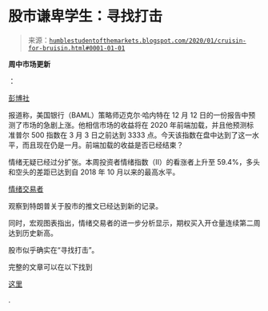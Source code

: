 <!--yml

类别：未分类

日期：2024-05-18 02:22:03

-->

# 股市谦卑学生：寻找打击

> 来源：[`humblestudentofthemarkets.blogspot.com/2020/01/cruisin-for-bruisin.html#0001-01-01`](https://humblestudentofthemarkets.blogspot.com/2020/01/cruisin-for-bruisin.html#0001-01-01)

**周中市场更新**

：

[彭博社](https://www.bloomberg.com/news/articles/2019-12-16/bank-of-america-says-market-primed-for-first-quarter-melt-up)

报道称，美国银行（BAML）策略师迈克尔·哈内特在 12 月 12 日的一份报告中预测了市场的急剧上涨。他相信市场的收益将在 2020 年前端加载，并且他预测标准普尔 500 指数在 3 月 3 日之前达到 3333 点。今天该指数在盘中达到了这一水平，而且现在仍是一月。前端加载的收益是否已经结束？

情绪无疑已经过分扩张。本周投资者情绪指数（II）的看涨者上升至 59.4%，多头和空头的差距已达到自 2018 年 10 月以来的最高水平。

[情绪交易者](https://twitter.com/sentimentrader/status/1218907124597694465)

观察到特朗普关于股市的推文已经达到新的记录。

同时，宏观图表指出，情绪交易者的进一步分析显示，期权买入开仓量连续第二周达到历史新高。

股市似乎确实在“寻找打击”。

完整的文章可以在以下找到

[这里](https://humblestudentofthemarkets.com/2020/01/22/cruisin-for-a-bruisin/)

.
